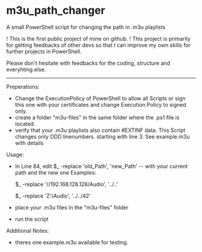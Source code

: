 # m3u_path_changer
A small PowerShell script for changing the path in .m3u playlists

! This is the first public project of mine on github. !
This project is primarily for getting feedbacks of other devs so that I can improve my own skills for further projects in PowerShell.

Please don't hesitate with feedbacks for the coding, structure and everyhting else.

-------------------------

Preperations:
- Change the ExecutionPolicy of PowerShell to allow all Scripts or sign this one with your certificates and change Execution Policy to signed only.
- create a folder "m3u-files" in the same folder where the .ps1 file is located.
- verify that your .m3u playlists also contain #EXTINF data. This Script changes only ODD linenumbers. starting with line 3. See example.m3u with details

Usage:
- In Line 84, edit $_ -replace 'old_Path', 'new_Path'  -- with your current path and the new one
Examples:

  $_ -replace '\/\/192.168.128.128\/Audio', '../..'
  
  $_ -replace 'Z:\Audio', '../../42'
  
- place your .m3u files in the "m3u-files" folder
- run the script


Additional Notes:
- theres one example.m3u available for testing.

